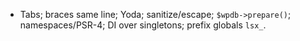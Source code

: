 - Tabs; braces same line; Yoda; sanitize/escape; `$wpdb->prepare()`; namespaces/PSR-4; DI over singletons; prefix globals `lsx_`.
